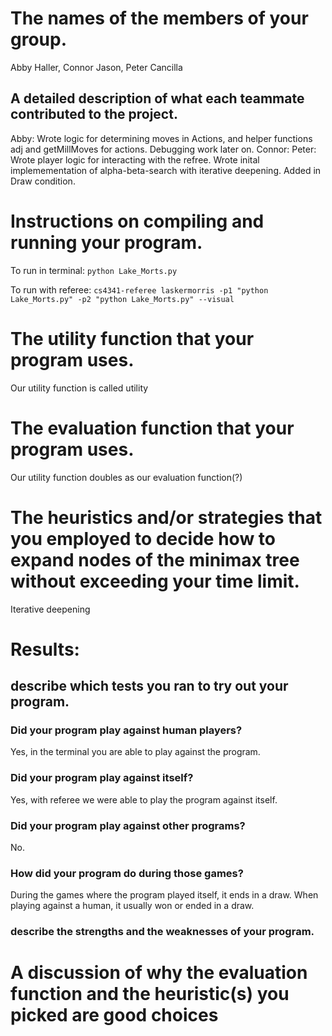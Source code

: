 # The names of the members of your group. 
Abby Haller, Connor Jason, Peter Cancilla

## A detailed description of what each teammate contributed to the project.
Abby: Wrote logic for determining moves in Actions, and helper functions adj and getMillMoves for actions. Debugging work later on.
Connor:
Peter: Wrote player logic for interacting with the refree. Wrote inital implemementation of alpha-beta-search with iterative deepening. Added in Draw condition.

# Instructions on compiling and running your program.
To run in terminal:
``` python Lake_Morts.py ```

To run with referee:
``` cs4341-referee laskermorris -p1 "python Lake_Morts.py" -p2 "python Lake_Morts.py" --visual ```

# The utility function that your program uses.
Our utility function is called utility

# The evaluation function that your program uses.
Our utility function doubles as our evaluation function(?)

# The heuristics and/or strategies that you employed to decide how to expand nodes of the minimax tree without exceeding your time limit.
Iterative deepening

# Results: 

## describe which tests you ran to try out your program. 

### Did your program play against human players? 
Yes, in the terminal you are able to play against the program.

### Did your program play against itself? 
Yes, with referee we were able to play the program against itself.

### Did your program play against other programs?
No.

### How did your program do during those games? 
During the games where the program played itself, it ends in a draw.
When playing against a human, it usually won or ended in a draw.

### describe the strengths and the weaknesses of your program.

# A discussion of why the evaluation function and the heuristic(s) you picked are good choices
